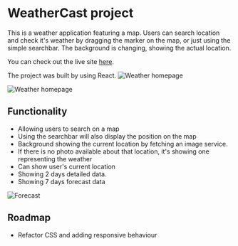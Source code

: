# WeatherCast project

This is a weather application featuring a map. Users can search location and check it's weather by dragging the marker on the map, or just using the simple searchbar. The background is changing, showing the actual location. 

You can check out the live site [here](https://weathercast-pg.netlify.app/).

The project was built by using React.
![Weather homepage](https://scontent.fbud7-4.fna.fbcdn.net/v/t1.15752-9/337740686_192554673571950_4774174185655386870_n.png?_nc_cat=111&ccb=1-7&_nc_sid=ae9488&_nc_ohc=1_lYwop3atgAX_HmlxJ&_nc_ht=scontent.fbud7-4.fna&oh=03_AdRCZOUaQrvF45xQ7l7qrH1RFvIxL7tJQ48tH6ow1-MCGg&oe=645CD3D5)


![Weather homepage](https://scontent.fbud7-3.fna.fbcdn.net/v/t1.15752-9/337697731_475630441365636_4674700862245955033_n.png?_nc_cat=105&ccb=1-7&_nc_sid=ae9488&_nc_ohc=OU43jsOHMqkAX_BWsZn&_nc_ht=scontent.fbud7-3.fna&oh=03_AdRcflRPQSOKyqYjnuUfmp_dQAE07jCHEcWxVvQBNfvTQA&oe=645CDFB4)




## Functionality

- Allowing users to search on a map
- Using the searchbar will also display the position on the map
- Background showing the current location by fetching an image service.
- If there is no photo available about that location, it's showing one representing the weather 
- Can show user's current location
- Showing 2 days detailed data.
- Showing 7 days forecast data

![Forecast](https://scontent.fbud7-3.fna.fbcdn.net/v/t1.15752-9/337705202_192092913600601_6200375021343920312_n.png?_nc_cat=103&ccb=1-7&_nc_sid=ae9488&_nc_ohc=NZKjU-L58y8AX-9Cdml&_nc_ht=scontent.fbud7-3.fna&oh=03_AdSHgbtvsGAy-VYkFP01pp3OxmFpu3j3yD8TP_xgKJPMvA&oe=645CE79A)


## Roadmap

- Refactor CSS and adding responsive behaviour
